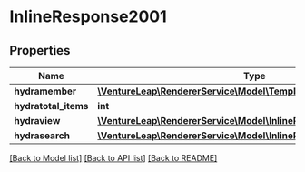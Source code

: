 # InlineResponse2001

## Properties
Name | Type | Description | Notes
------------ | ------------- | ------------- | -------------
**hydramember** | [**\VentureLeap\RendererService\Model\TemplateJsonldTemplateRead[]**](TemplateJsonldTemplateRead.md) |  | 
**hydratotal_items** | **int** |  | [optional] 
**hydraview** | [**\VentureLeap\RendererService\Model\InlineResponse200Hydraview**](InlineResponse200Hydraview.md) |  | [optional] 
**hydrasearch** | [**\VentureLeap\RendererService\Model\InlineResponse200Hydrasearch**](InlineResponse200Hydrasearch.md) |  | [optional] 

[[Back to Model list]](../../README.md#documentation-for-models) [[Back to API list]](../../README.md#documentation-for-api-endpoints) [[Back to README]](../../README.md)

